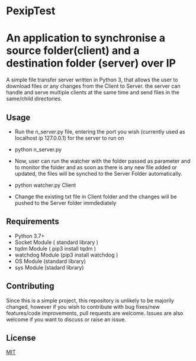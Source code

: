 # PexipTest
# An application to synchronise a source folder(client) and a destination folder (server) over IP

A simple file transfer server written in Python 3, that allows the user to download files or any changes from the Client to Server.
the server can handle and serve multiple clients at the same time and send files in the same/child directories.

## Usage
- Run the n_server.py file, entering the port you wish (currently used as localhost ip 127.0.0.1) for the server to run on 
- python n_server.py

- Now, user can run the watcher with the folder passed as parameter and to monitor the folder and as soon as there is any new file added or updated, the files will be synched to the Server Folder automatically.
- python watcher.py Client

- Change the existing txt file in Client folder and the changes will be pushed to the Server folder immdediately

## Requirements
- Python 3.7+
- Socket Module ( standard library )
- tqdm Module ( pip3 install tqdm  )
- watchdog Module (pip3 install watchdog )
- OS Module (standard library)
- sys Module (stadard library)

## Contributing
Since this is a simple project, this repository is unlikely to be majorily changed, however if you wish to contribute with bug fixes/new features/code improvements, pull requests are welcome. Issues are also welcome if you want to discuss or raise an issue.

## License
[MIT](https://choosealicense.com/licenses/mit/)
